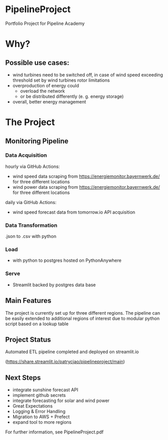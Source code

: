 # PipelineProject
Portfolio Project for Pipeline Academy

# Why?

## Possible use cases:

- wind turbines need to be switched off, in case of wind speed exceeding threshold set by wind turbines rotor limitations
- overproduction of energy could 
  - overload the network
  - or be distributed differently (e. g. energy storage) 
- overall, better energy management

# The Project

## Monitoring Pipeline

### Data Acquisition

hourly via GitHub Actions:

- wind speed data scraping from https://energiemonitor.bayernwerk.de/ for three different locations
- wind power data scraping from https://energiemonitor.bayernwerk.de/ for three different locations

daily via GitHub Actions:

- wind speed forecast data from tomorrow.io API acquisition 

### Data Transformation

.json to .csv with python

### Load

- with python to postgres hosted on PythonAnywhere

### Serve

- Streamlit backed by postgres data base

## Main Features

The project is currently set up for three different regions. The pipeline can be easily extended to additional regions of interest due to modular python script based on a lookup table

## Project Status

Automated ETL pipeline completed and deployed on streamlit.io

(https://share.streamlit.io/patrycjao/pipelineproject/main)

## Next Steps

- integrate sunshine forecast API
- implement github secrets
- integrate forecasting for solar and wind power
- Great Expectations
- Logging & Error Handling
- Migration to AWS + Prefect
- expand tool to more regions

For further information, see PipelineProject.pdf



